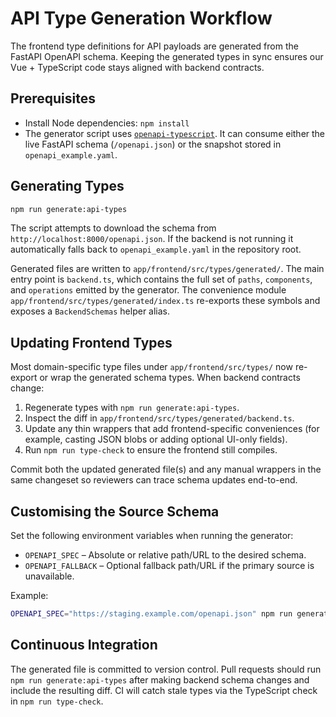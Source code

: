 # API Type Generation Workflow

The frontend type definitions for API payloads are generated from the FastAPI
OpenAPI schema. Keeping the generated types in sync ensures our Vue +
TypeScript code stays aligned with backend contracts.

## Prerequisites

* Install Node dependencies: `npm install`
* The generator script uses [`openapi-typescript`](https://github.com/drwpow/openapi-typescript).
  It can consume either the live FastAPI schema (`/openapi.json`) or the
  snapshot stored in `openapi_example.yaml`.

## Generating Types

```bash
npm run generate:api-types
```

The script attempts to download the schema from `http://localhost:8000/openapi.json`.
If the backend is not running it automatically falls back to
`openapi_example.yaml` in the repository root.

Generated files are written to `app/frontend/src/types/generated/`. The main
entry point is `backend.ts`, which contains the full set of `paths`,
`components`, and `operations` emitted by the generator. The convenience module
`app/frontend/src/types/generated/index.ts` re-exports these symbols and
exposes a `BackendSchemas` helper alias.

## Updating Frontend Types

Most domain-specific type files under `app/frontend/src/types/` now re-export or
wrap the generated schema types. When backend contracts change:

1. Regenerate types with `npm run generate:api-types`.
2. Inspect the diff in `app/frontend/src/types/generated/backend.ts`.
3. Update any thin wrappers that add frontend-specific conveniences (for
   example, casting JSON blobs or adding optional UI-only fields).
4. Run `npm run type-check` to ensure the frontend still compiles.

Commit both the updated generated file(s) and any manual wrappers in the same
changeset so reviewers can trace schema updates end-to-end.

## Customising the Source Schema

Set the following environment variables when running the generator:

* `OPENAPI_SPEC` – Absolute or relative path/URL to the desired schema.
* `OPENAPI_FALLBACK` – Optional fallback path/URL if the primary source is
  unavailable.

Example:

```bash
OPENAPI_SPEC="https://staging.example.com/openapi.json" npm run generate:api-types
```

## Continuous Integration

The generated file is committed to version control. Pull requests should run
`npm run generate:api-types` after making backend schema changes and include the
resulting diff. CI will catch stale types via the TypeScript check in
`npm run type-check`.
